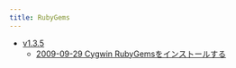 ```yaml
---
title: RubyGems
---
```



- [v1.3.5](./v1.3.5/index.md)
    - [2009-09-29 Cygwin RubyGemsをインストールする](./../../../../d/2009/09/29/Cygwin_RubyGemsをインストールする.md)




